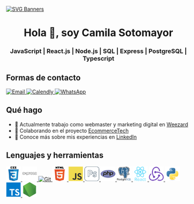 [![SVG Banners](https://svg-banners.vercel.app/api?type=typeWriter&text1=Back%20End%20|%20Full%20Stack%20Development%20|%20Javascript%20|%20Node.js%20|%20Typescript%20|%20%09%F0%9F%91%A8%E2%80%8D%F0%9F%92%BB&width=1200&height=150)](https://github.com/Akshay090/svg-banners)
<h1 align="center">Hola 👋, soy Camila Sotomayor</h1>
<h3 align="center">
JavaScript | React.js | Node.js | SQL | Express | PostgreSQL | Typescript

## Formas de contacto

<p align="left">
  <a href="mailto:cami.igsa@gmail.com" target="_blank"> <img src="https://cdn.jsdelivr.net/npm/simple-icons@v5/icons/gmail.svg" alt="Email" width="30" height="30"/> </a>
  <a href="https://calendly.com/cami-igsa" target="_blank"> <img src="https://raw.githubusercontent.com/simple-icons/simple-icons/develop/icons/calendly.svg" alt="Calendly" width="30" height="30"/> </a>
  <a href="https://wa.me/56936798785" target="_blank"> <img src="https://cdn.jsdelivr.net/npm/simple-icons@v5/icons/whatsapp.svg" alt="WhatsApp" width="30" height="30"/> </a>
</p>

## Qué hago
- 🔭 Actualmente trabajo como webmaster y marketing digital en [Weezard](https://www.mundovapo.cl)
- 👯 Colaborando en el proyecto [EcommerceTech](https://main.d1v4o3mt97tf62.amplifyapp.com/)
- 📄 Conoce más sobre mis experiencias en [LinkedIn](https://www.linkedin.com/in/camila-sotomayor-avello/)

## Lenguajes y herramientas

<p align="left">
  <a href="https://www.w3schools.com/css/" target="_blank" rel="noreferrer"> <img src="https://raw.githubusercontent.com/devicons/devicon/master/icons/css3/css3-original-wordmark.svg" alt="CSS3" width="40" height="40"/> </a>
  <a href="https://expressjs.com" target="_blank" rel="noreferrer"> <img src="https://raw.githubusercontent.com/devicons/devicon/master/icons/express/express-original-wordmark.svg" alt="Express" width="40" height="40"/> </a>
  <a href="https://git-scm.com/" target="_blank" rel="noreferrer"> <img src="https://www.vectorlogo.zone/logos/git-scm/git-scm-icon.svg" alt="Git" width="40" height="40"/> </a>
  <a href="https://www.w3.org/html/" target="_blank" rel="noreferrer"> <img src="https://raw.githubusercontent.com/devicons/devicon/master/icons/html5/html5-original-wordmark.svg" alt="HTML5" width="40" height="40"/> </a>
  <a href="https://developer.mozilla.org/en-US/docs/Web/JavaScript" target="_blank" rel="noreferrer"> <img src="https://raw.githubusercontent.com/devicons/devicon/master/icons/javascript/javascript-original.svg" alt="JavaScript" width="40" height="40"/> </a>
  <a href="https://www.photoshop.com/en" target="_blank" rel="noreferrer"> <img src="https://raw.githubusercontent.com/devicons/devicon/master/icons/photoshop/photoshop-line.svg" alt="Photoshop" width="40" height="40"/> </a>
  <a href="https://www.php.net" target="_blank" rel="noreferrer"> <img src="https://raw.githubusercontent.com/devicons/devicon/master/icons/php/php-original.svg" alt="PHP" width="40" height="40"/> </a>
  <a href="https://www.postgresql.org" target="_blank" rel="noreferrer"> <img src="https://raw.githubusercontent.com/devicons/devicon/master/icons/postgresql/postgresql-original-wordmark.svg" alt="PostgreSQL" width="40" height="40"/> </a>
  <a href="https://reactjs.org/" target="_blank" rel="noreferrer"> <img src="https://raw.githubusercontent.com/devicons/devicon/master/icons/react/react-original-wordmark.svg" alt="React" width="40" height="40"/> </a>
  <a href="https://redux.js.org" target="_blank" rel="noreferrer"> <img src="https://raw.githubusercontent.com/devicons/devicon/master/icons/redux/redux-original.svg" alt="Redux" width="40" height="40"/> </a>
  <a href="https://www.python.org/" target="_blank" rel="noreferrer"> <img src="https://raw.githubusercontent.com/devicons/devicon/master/icons/python/python-original.svg" alt="Python" width="40" height="40"/> </a>
  <a href="https://www.typescriptlang.org/" target="_blank" rel="noreferrer"> <img src="https://raw.githubusercontent.com/devicons/devicon/master/icons/typescript/typescript-original.svg" alt="TypeScript" width="40" height="40"/> </a>
  <a href="https://nodejs.org/" target="_blank" rel="noreferrer"> <img src="https://raw.githubusercontent.com/devicons/devicon/master/icons/nodejs/nodejs-original.svg" alt="Node.js" width="40" height="40"/> </a>
</p>
